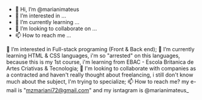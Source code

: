 - 👋 Hi, I’m @marianimateus
- 👀 I’m interested in ...
- 🌱 I’m currently learning ...
- 💞️ I’m looking to collaborate on ...
- 📫 How to reach me ...

<!---
marianimateus/marianimateus is a ✨ special ✨ repository because its `README.md` (this file) appears on your GitHub profile.
You can click the Preview link to take a look at your changes.
--->
👀 I’m interested in Full-stack programing (Front & Back end);
🌱 I’m currently learning HTML & CSS languages, i'm so "arrested" on this languages, because this is my 1st course, i'm learning from EBAC - Escola Britanica de Artes Criativas & Tecnologia;
💞️ I'm looking to collaborate with companies as a contracted and haven't really thought about freelancing, i still don't know much about the subject, I'm trying to specialize;
📫 How to reach me? my e-mail is "mzmariani72@gmail.com" and my isntagram is @marianimateus_
